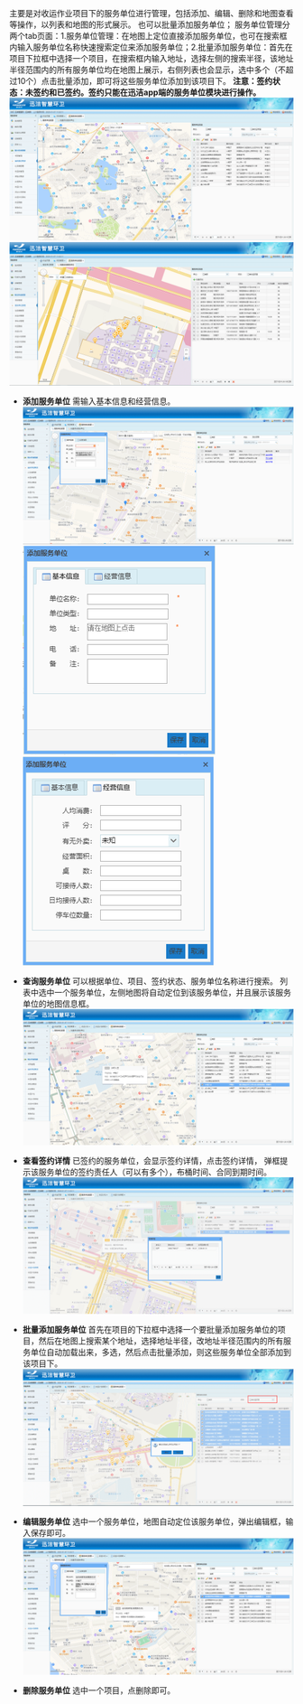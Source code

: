 主要是对收运作业项目下的服务单位进行管理，包括添加、编辑、删除和地图查看等操作，以列表和地图的形式展示。
也可以批量添加服务单位；
服务单位管理分两个tab页面：1.服务单位管理：在地图上定位直接添加服务单位，也可在搜索框内输入服务单位名称快速搜索定位来添加服务单位；2.批量添加服务单位：首先在项目下拉框中选择一个项目，在搜索框内输入地址，选择左侧的搜索半径，该地址半径范围内的所有服务单位均在地图上展示，右侧列表也会显示，选中多个（不超过10个）点击批量添加，即可将这些服务单位添加到该项目下。
**注意：签约状态：未签约和已签约。签约只能在迅洁app端的服务单位模块进行操作。**
![](images/screenshot_1578380643536.png)
![](images/screenshot_1578381639964.png)

* **添加服务单位**
需输入基本信息和经营信息。
![](images/screenshot_1578381857202.png)
![](images/screenshot_1578382374537.png)   ![](images/screenshot_1578382194569.png)

* **查询服务单位**
可以根据单位、项目、签约状态、服务单位名称进行搜索。
列表中选中一个服务单位，左侧地图将自动定位到该服务单位，并且展示该服务单位的地图信息框。
![](images/screenshot_1578383635161.png)

* **查看签约详情**
已签约的服务单位，会显示签约详情，点击签约详情，
弹框提示该服务单位的签约责任人（可以有多个），布桶时间、合同到期时间。
![](images/screenshot_1578382678431.png)

* **批量添加服务单位**
首先在项目的下拉框中选择一个要批量添加服务单位的项目，然后在地图上搜索某个地址，选择地址半径，改地址半径范围内的所有服务单位自动加载出来，多选，然后点击批量添加，则这些服务单位全部添加到该项目下。
![](images/screenshot_1578383410730.png)

* **编辑服务单位**
选中一个服务单位，地图自动定位该服务单位，弹出编辑框，输入保存即可。
![](images/screenshot_1578382556777.png)

* **删除服务单位**
选中一个项目，点删除即可。
